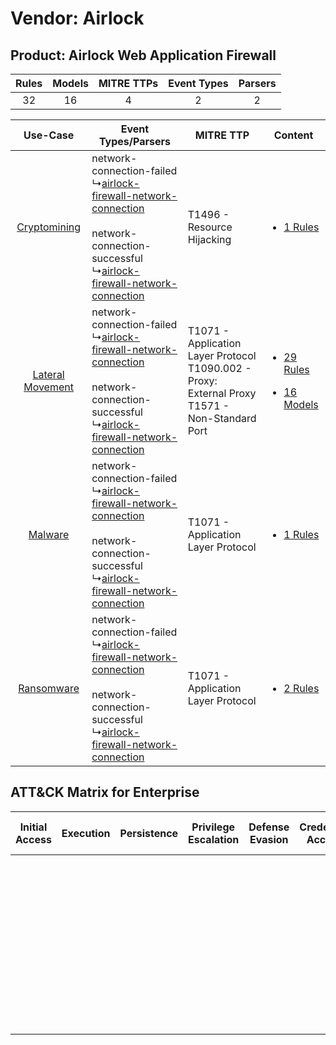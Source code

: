 Vendor: Airlock
===============
Product: Airlock Web Application Firewall
-----------------------------------------
| Rules | Models | MITRE TTPs | Event Types | Parsers |
|:-----:|:------:|:----------:|:-----------:|:-------:|
|  32   |   16   |     4      |      2      |    2    |

|    Use-Case    | Event Types/Parsers    | MITRE TTP    | Content    |
|:----:| ---- | ---- | ---- |
|     [Cryptomining](../../../UseCases/uc_cryptomining.md)     |  network-connection-failed<br> ↳[airlock-firewall-network-connection](Ps/pC_airlockfirewallnetworkconnection.md)<br><br> network-connection-successful<br> ↳[airlock-firewall-network-connection](Ps/pC_airlockfirewallnetworkconnection.md)<br> | T1496 - Resource Hijacking<br>    | [<ul><li>1 Rules</li></ul>](RM/r_m_airlock_airlock_web_application_firewall_Cryptomining.md)    |
| [Lateral Movement](../../../UseCases/uc_lateral_movement.md) |  network-connection-failed<br> ↳[airlock-firewall-network-connection](Ps/pC_airlockfirewallnetworkconnection.md)<br><br> network-connection-successful<br> ↳[airlock-firewall-network-connection](Ps/pC_airlockfirewallnetworkconnection.md)<br> | T1071 - Application Layer Protocol<br>T1090.002 - Proxy: External Proxy<br>T1571 - Non-Standard Port<br> | [<ul><li>29 Rules</li></ul><ul><li>16 Models</li></ul>](RM/r_m_airlock_airlock_web_application_firewall_Lateral_Movement.md) |
|          [Malware](../../../UseCases/uc_malware.md)          |  network-connection-failed<br> ↳[airlock-firewall-network-connection](Ps/pC_airlockfirewallnetworkconnection.md)<br><br> network-connection-successful<br> ↳[airlock-firewall-network-connection](Ps/pC_airlockfirewallnetworkconnection.md)<br> | T1071 - Application Layer Protocol<br>    | [<ul><li>1 Rules</li></ul>](RM/r_m_airlock_airlock_web_application_firewall_Malware.md)    |
|       [Ransomware](../../../UseCases/uc_ransomware.md)       |  network-connection-failed<br> ↳[airlock-firewall-network-connection](Ps/pC_airlockfirewallnetworkconnection.md)<br><br> network-connection-successful<br> ↳[airlock-firewall-network-connection](Ps/pC_airlockfirewallnetworkconnection.md)<br> | T1071 - Application Layer Protocol<br>    | [<ul><li>2 Rules</li></ul>](RM/r_m_airlock_airlock_web_application_firewall_Ransomware.md)    |

ATT&CK Matrix for Enterprise
----------------------------
| Initial Access | Execution | Persistence | Privilege Escalation | Defense Evasion | Credential Access | Discovery | Lateral Movement | Collection | Command and Control                                                                                                                                                                                                                                                                           | Exfiltration | Impact                                                                  |
| -------------- | --------- | ----------- | -------------------- | --------------- | ----------------- | --------- | ---------------- | ---------- | --------------------------------------------------------------------------------------------------------------------------------------------------------------------------------------------------------------------------------------------------------------------------------------------- | ------------ | ----------------------------------------------------------------------- |
|                |           |             |                      |                 |                   |           |                  |            | [Non-Standard Port](https://attack.mitre.org/techniques/T1571)<br><br>[Proxy: External Proxy](https://attack.mitre.org/techniques/T1090/002)<br><br>[Application Layer Protocol](https://attack.mitre.org/techniques/T1071)<br><br>[Proxy](https://attack.mitre.org/techniques/T1090)<br><br> |              | [Resource Hijacking](https://attack.mitre.org/techniques/T1496)<br><br> |
